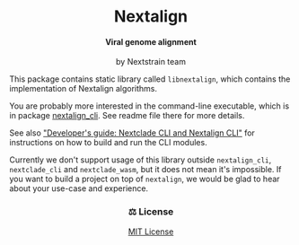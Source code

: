 <h1 id="nextalign" align="center">
Nextalign
</h1>

<h4 id="nextalign" align="center">
Viral genome alignment
</h4>

<p align="center">
by Nextstrain team
</p>


This package contains static library called `libnextalign`, which contains the implementation of Nextalign algorithms.

You are probably more interested in the command-line executable, which is in package <a href="../nextalign_cli">nextalign_cli</a>. See readme file there for more details.

See also ["Developer's guide: Nextclade CLI and Nextalign CLI"](../../docs/dev/developers-guide-cli.md) for instructions on how to build and run the CLI modules.

Currently we don't support usage of this library outside `nextalign_cli`, `nextclade_cli` and `nextclade_wasm`, but it does not mean it's impossible. If you want to build a project on top of `nextalign`, we would be glad to hear about your use-case and experience.


<h3 id="license" align="center">
⚖️ License
</h3>

<p align="center">
  <a target="_blank" rel="noopener noreferrer" href="../../LICENSE" alt="License file">MIT License</a>
</p>
